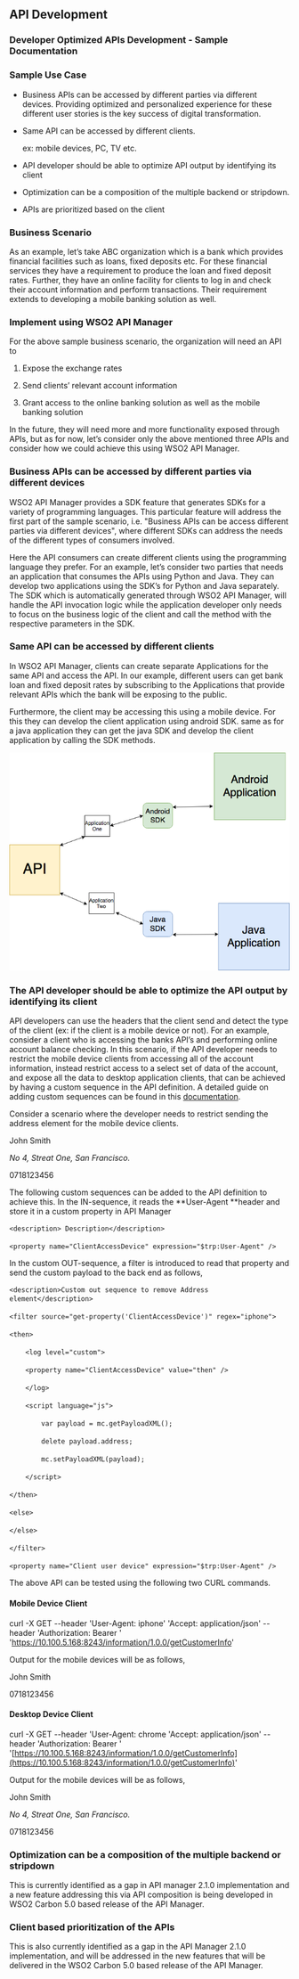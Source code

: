 ## **API Development**

### **Developer Optimized APIs Development - Sample Documentation**

### Sample Use Case

* Business APIs can be accessed by different parties via different devices. Providing optimized and personalized experience for these different user stories is the key success of digital transformation.  

* Same API can be accessed by different clients.

  	ex: mobile devices, PC, TV etc.

* API developer should be able to optimize API output by identifying its client

* Optimization can be a composition of the multiple backend or stripdown.

* APIs are prioritized based on the client

### Business Scenario

As an example, let’s take ABC organization which is a bank which provides financial facilities such as loans, fixed deposits etc. For these financial services they have a requirement to produce the loan and fixed deposit rates. Further, they have an online facility for clients to log in and check their account information and perform transactions. Their requirement extends to developing a mobile banking solution as well.

### Implement using WSO2 API Manager

For the above sample business scenario, the organization will need an API to 

1. Expose the exchange rates

2. Send clients’ relevant account information

3. Grant access to the online banking solution as well as the mobile banking solution

In the future, they will need more and more functionality exposed through APIs, but as for now, let’s consider only the above mentioned three APIs and consider how we could achieve this using WSO2 API Manager.

### Business APIs can be accessed by different parties via different devices

WSO2 API Manager provides a SDK feature that generates SDKs for a variety of programming languages. This particular feature will address the first part of the sample scenario, i.e. "Business APIs can be access different parties via different devices", where different SDKs can address the needs of the different types of consumers involved.

Here the API consumers can create different clients using the programming language they prefer. For an example, let’s consider two parties that needs an application that consumes the APIs using Python and Java. They can develop two applications using the SDK’s for Python and Java separately. The SDK which is automatically generated through WSO2 API Manager, will handle the API invocation logic while the application developer only needs to focus on the business logic of the client and call the method with the respective parameters in the SDK.

### Same API can be accessed by different clients

In WSO2 API Manager, clients can create separate Applications for the same API and access the API. In our example, different users can get bank loan and fixed deposit rates by subscribing to the Applications that provide relevant APIs which the bank will be exposing to the public. 

Furthermore, the client may be accessing this using a mobile device. For this they can develop the client application using android SDK. same as for a java application they can get the java SDK and develop the client application by calling the SDK methods. 

![](images/image_0.png)

### The API developer should be able to optimize the API output by identifying its client

API developers can use the headers that the client send and detect the type of the client (ex: if the client is a mobile device or not). For an example, consider a client who is accessing the banks API’s and performing online account balance checking. In this scenario, if the API developer needs to restrict the mobile device clients from accessing all of the account information, instead restrict access to a select set of data of the account, and expose all the data to desktop application clients, that can be achieved by having a custom sequence in the API definition. A detailed guide on adding custom sequences can be found in this [documentation](https://docs.wso2.com/display/AM220/Adding+Mediation+Extensions).

Consider a scenario where the developer needs to restrict sending the address element for the mobile device clients.

<xml>

<name>John Smith</name>

<address>No 4, Streat One, San Francisco.</address>

<mobile>0718123456</mobile>

</xml>

The following custom sequences can be added to the API definition to achieve this. In the IN-sequence, it reads the **User-Agent **header and store it in a custom property in API Manager

<sequence xmlns="http://ws.apache.org/ns/synapse" name="custom-in">

	<description> Description</description>

	<property name="ClientAccessDevice" expression="$trp:User-Agent" />

</sequence>

In the custom OUT-sequence, a filter is introduced to read that property and send the custom payload to the back end as follows,

<sequence xmlns="http://ws.apache.org/ns/synapse" name="custom-out">

	<description>Custom out sequence to remove Address element</description>

	<filter source="get-property('ClientAccessDevice')" regex="iphone">

   	<then>

    	<log level="custom">

      	<property name="ClientAccessDevice" value="then" />

    	</log>

     	<script language="js">

        	var payload = mc.getPayloadXML();

        	delete payload.address;

        	mc.setPayloadXML(payload);

    	</script>

   	</then>

   	<else>

   	</else>

	</filter>

	<property name="Client user device" expression="$trp:User-Agent" />

</sequence>

The above API can be tested using the following two CURL commands.

#### Mobile Device Client

curl -X GET --header 'User-Agent: iphone' 'Accept: application/json' --header 'Authorization: Bearer <key>' 'https://10.100.5.168:8243/information/1.0.0/getCustomerInfo'

Output for the mobile devices will be as follows,

<xml>

<name>John Smith</name>

<mobile>0718123456</mobile>

</xml>

#### Desktop Device Client

curl -X GET --header 'User-Agent: chrome 'Accept: application/json' --header 'Authorization: Bearer <key>' '[https://10.100.5.168:8243/information/1.0.0/getCustomerInfo](https://10.100.5.168:8243/information/1.0.0/getCustomerInfo)'

Output for the mobile devices will be as follows,

<xml>

<name>John Smith</name>

<address>No 4, Streat One, San Francisco.</address>

<mobile>0718123456</mobile>

</xml>

### Optimization can be a composition of the multiple backend or stripdown

This is currently identified as a gap in API manager 2.1.0 implementation and a new feature addressing this via API composition is being developed in WSO2 Carbon 5.0 based release of the API Manager.

### Client based prioritization of the APIs

This is also currently identified as a gap in the API Manager 2.1.0 implementation, and will be addressed in the new features that will be delivered in the WSO2 Carbon 5.0 based release of the API Manager.

